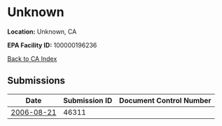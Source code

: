 # Unknown

**Location:** Unknown, CA

**EPA Facility ID:** 100000196236

[Back to CA Index](../../index.md)

## Submissions

| Date | Submission ID | Document Control Number |
|------|--------------|-------------------------|
| [2006-08-21](submissions/46311.md) | 46311 |  |
